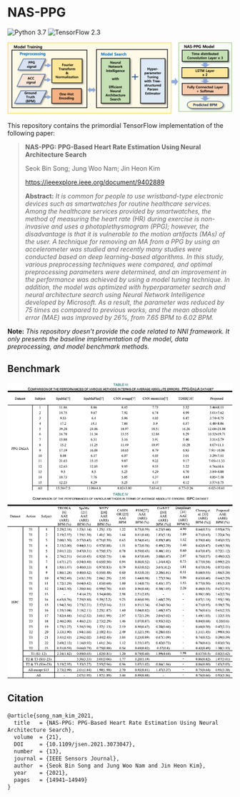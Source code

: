 # NAS-PPG

![Python 3.7](https://img.shields.io/badge/python-3.7-blue)
![TensorFlow 2.3](https://img.shields.io/badge/tensorflow-2.3-blue)

![nasppg-diagram](docs/nasppg-diagram.png)

This repository contains the primordial TensorFlow implementation of the following paper:

> **NAS-PPG: PPG-Based Heart Rate Estimation Using Neural Architecture Search**
>
> Seok Bin Song; Jung Woo Nam; Jin Heon Kim
> 
> https://ieeexplore.ieee.org/document/9402889
> 
> **Abstract:** *It is common for people to use wristband-type electronic devices such as smartwatches for routine healthcare services. Among the healthcare services provided by smartwatches, the method of measuring the heart rate (HR) during exercise is non-invasive and uses a photoplethysmogram (PPG); however, the disadvantage is that it is vulnerable to the motion artifacts (MAs) of the user. A technique for removing an MA from a PPG by using an accelerometer was studied and recently many studies were conducted based on deep learning-based algorithms. In this study, various preprocessing techniques were compared, and optimal preprocessing parameters were determined, and an improvement in the performance was achieved by using a model tuning technique. In addition, the model was optimized with hyperparameter search and neural architecture search using Neural Network Intelligence developed by Microsoft. As a result, the parameter was reduced by 75 times as compared to previous works, and the mean absolute error (MAE) was improved by 26%, from 7.65 BPM to 6.02 BPM.*

**Note:** *This repository doesn't provide the code related to NNI framework. It only presents the baseline implementation of the model, data preprocessing, and model benchmark methods.*

## Benchmark

![table3](docs/table3.png)
![table4](docs/table4.png)

## Citation

```text
@article{song_nam_kim_2021,
  title   = {NAS-PPG: PPG-Based Heart Rate Estimation Using Neural Architecture Search},
  volume  = {21},
  DOI     = {10.1109/jsen.2021.3073047},
  number  = {13},
  journal = {IEEE Sensors Journal},
  author  = {Seok Bin Song and Jung Woo Nam and Jin Heon Kim},
  year    = {2021},
  pages   = {14941–14949}
} 
```